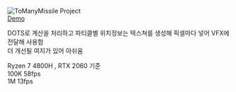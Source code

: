 ![ToManyMissile Project](https://github.com/user-attachments/assets/bb5fe89d-cedd-4a5b-9dc0-9d17f203f7bf)
<br/>[Demo](https://youtu.be/FE0dcspLXZ0)</br>


DOTS로 계산을 처리하고 파티클별 위치정보는 텍스쳐를 생성해 픽셀마다 넣어 VFX에 전달해 사용함
<br/>더 개선될 여지가 있어 아쉬움<br/>

Ryzen 7 4800H , RTX 2060 기준
<br/>
100K 58fps  
1M  13fps
<br/>
